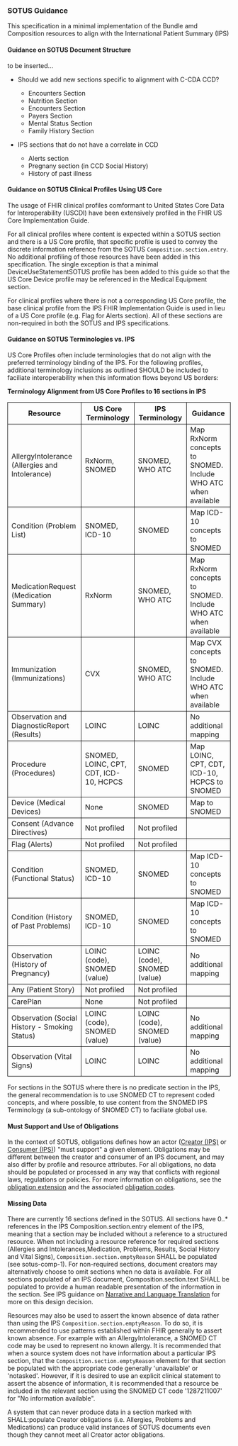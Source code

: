 <style>
td, th {
   border: 1px solid black!important;
   max-width:500px;
}
</style>

### SOTUS Guidance 

This specification in a minimal implementation of the Bundle amd Composition resources to align with the International Patient Summary (IPS)

#### Guidance on SOTUS Document Structure

to be inserted...

- Should we add new sections specific to alignment with C-CDA CCD?
  - Encounters Section
  - Nutrition Section
  - Encounters Section
  - Payers Section
  - Mental Status Section
  - Family History Section

- IPS sections that do not have a correlate in CCD
  - Alerts section
  - Pregnany section (in CCD Social History)
  - History of past illness

#### Guidance on SOTUS Clinical Profiles Using US Core

The usage of FHIR clinical profiles comformant to United States Core Data for Interoperability (USCDI) have been extensively profiled in the FHIR US Core Implementation Guide. 

For all clinical profiles where content is expected within a SOTUS section and there is a US Core profile, that specific profile is used to convey the discrete information reference from the SOTUS ```Composition.section.entry```. No additional profiling of those resources have been added in this specification. The single exception is that a minimal DeviceUseStatementSOTUS profile has been added to this guide so that the US Core Device profile may be referenced in the Medical Equipment section. 

For clinical profiles where there is not a corresponding US Core profile, the base clinical profile from the IPS FHIR Implementation Guide is used in lieu of a US Core profile (e.g. Flag for Alerts section). All of these sections are non-required in both the SOTUS and IPS specifications. 


#### Guidance on SOTUS Terminologies vs. IPS

US Core Profiles often include terminologies that do not align with the preferred terminology binding of the IPS. For the following profiles, additional terminology inclusions as outlined SHOULD be included to faciliate interoperability when this information flows beyond US borders: 

**Terminology Alignment from US Core Profiles to 16 sections in IPS** 

|Resource|US Core Terminology|IPS Terminology|Guidance|
|-----|-----|-----|-----|
|AllergyIntolerance (Allergies and Intolerance)|RxNorm, SNOMED|SNOMED, WHO ATC|Map RxNorm concepts to SNOMED. Include WHO ATC when available|
|Condition (Problem List)|SNOMED, ICD-10|SNOMED|Map ICD-10 concepts to SNOMED| 
|MedicationRequest (Medication Summary)|RxNorm|SNOMED, WHO ATC|Map RxNorm concepts to SNOMED. Include WHO ATC when available|
|Immunization (Immunizations)|CVX|SNOMED, WHO ATC|Map CVX concepts to SNOMED. Include WHO ATC when available
|Observation and DiagnosticReport (Results)|LOINC|LOINC|No additional mapping
|Procedure (Procedures)|SNOMED, LOINC, CPT, CDT, ICD-10, HCPCS|SNOMED|Map LOINC, CPT, CDT, ICD-10, HCPCS to SNOMED|
|Device (Medical Devices)|None|SNOMED|Map to SNOMED|
|Consent (Advance Directives)|Not profiled|Not profiled|
|Flag (Alerts)|Not profiled|Not profiled|
|Condition (Functional Status)|SNOMED, ICD-10|SNOMED|Map ICD-10 concepts to SNOMED| 
|Condition (History of Past Problems)|SNOMED, ICD-10|SNOMED|Map ICD-10 concepts to SNOMED| 
|Observation (History of Pregnancy)|LOINC (code), SNOMED (value)|LOINC (code), SNOMED (value)|No additional mapping 
|Any (Patient Story)|Not profiled|Not profiled|
|CarePlan|None|Not profiled|
|Observation (Social History - Smoking Status)|LOINC (code), SNOMED (value)|LOINC (code), SNOMED (value)|No additional mapping 
|Observation (Vital Signs)|LOINC|LOINC|No additional mapping  

For sections in the SOTUS where there is no predicate section in the IPS, the general recommendation is to use SNOMED CT to represent coded concepts, and where possible, to use content from the SNOMED IPS Terminology (a sub-ontology of SNOMED CT) to faciliate global use. 

#### Must Support and Use of Obligations ####

In the context of SOTUS, obligations defines how an actor ([Creator (IPS)](https://build.fhir.org/ig/HL7/fhir-ips/ActorDefinition-Creator.html) or [Consumer (IPS)](https://build.fhir.org/ig/HL7/fhir-ips/ActorDefinition-Consumer.html)) "must support" a given element.  Obligations may be different between the creator and consumer of an IPS document, and may also differ by profile and resource attributes. For all obligations, no data should be populated or processed in any way that conflicts with regional laws, regulations or policies. For more information on obligations, see the [obligation extension](https://hl7.org/fhir/extensions/StructureDefinition-obligation.html) and the associated [obligation codes](https://hl7.org/fhir/extensions/ValueSet-obligation.html). 

#### Missing Data

There are currently 16 sections defined in the SOTUS. All sections have 0..* references in the IPS Composition.section.entry element of the IPS, meaning that a section may be included without a reference to a structured resource. When not including a resource reference for required sections (Allergies and Intolerances,Medication, Problems, Results, Social History and Vital Signs), ```Composition.section.emptyReason``` SHALL be populated (see sotus-comp-1). For non-required sections, document creators may alternatively choose to omit sections when no data is available. For all sections populated of an IPS document, Composition.section.text SHALL be populated to provide a human readable presentation of the information in the section. See IPS guidance on [Narrative and Language Translation](https://build.fhir.org/ig/HL7/fhir-ips/Design-Conventions.html#narrative-and-language-translation) for more on this design decision.

Resources may also be used to assert the known absence of data rather than using the IPS `Composition.section.emptyReason`. To do so, it is recommended to use patterns established within FHIR generally to assert known absence. For example with an AllergyIntolerance, a SNOMED CT code may be used to represent no known allergy. It is recommended that when a source system does not have information about a particular IPS section, that the ```Composition.section.emptyReason``` element for that section be populated with the appropriate code generally 'unavailable' or 'notasked'. However, if it is desired to use an explicit clinical statement to assert the absence of information, it is recommended that a resource be included in the relevant section using the SNOMED CT code '1287211007' for "No information available".

A system that can never produce data in a section marked with SHALL:populate Creator obligations (i.e. Allergies, Problems and Medications) can produce valid instances of SOTUS documents even though they cannot meet all Creator actor obligations.
